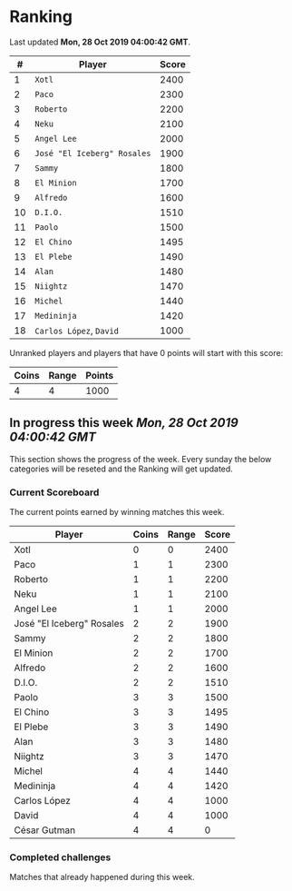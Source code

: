 # Ranking

Last updated **Mon, 28 Oct 2019 04:00:42 GMT**.

|#|Player|Score|
|-|------|-----|
|1|`Xotl`|2400|
|2|`Paco`|2300|
|3|`Roberto`|2200|
|4|`Neku`|2100|
|5|`Angel Lee`|2000|
|6|`José "El Iceberg" Rosales`|1900|
|7|`Sammy`|1800|
|8|`El Minion`|1700|
|9|`Alfredo`|1600|
|10|`D.I.O.`|1510|
|11|`Paolo`|1500|
|12|`El Chino`|1495|
|13|`El Plebe`|1490|
|14|`Alan`|1480|
|15|`Niightz`|1470|
|16|`Michel`|1440|
|17|`Medininja`|1420|
|18|`Carlos López`, `David`|1000|

Unranked players and players that have 0 points will start with this score:

|Coins|Range|Points|
|-----|-----|------|
|4|4|1000|

## In progress this week *Mon, 28 Oct 2019 04:00:42 GMT*
This section shows the progress of the week. Every sunday the below categories will be reseted and the Ranking will get updated.

### Current Scoreboard
The current points earned by winning matches this week.

|Player|Coins|Range|Score|
|------|-----|-----|-----|
|Xotl|0|0|2400|
|Paco|1|1|2300|
|Roberto|1|1|2200|
|Neku|1|1|2100|
|Angel Lee|1|1|2000|
|José "El Iceberg" Rosales|2|2|1900|
|Sammy|2|2|1800|
|El Minion|2|2|1700|
|Alfredo|2|2|1600|
|D.I.O.|2|2|1510|
|Paolo|3|3|1500|
|El Chino|3|3|1495|
|El Plebe|3|3|1490|
|Alan|3|3|1480|
|Niightz|3|3|1470|
|Michel|4|4|1440|
|Medininja|4|4|1420|
|Carlos López|4|4|1000|
|David|4|4|1000|
|César Gutman|4|4|0|

### Completed challenges
Matches that already happened during this week.


